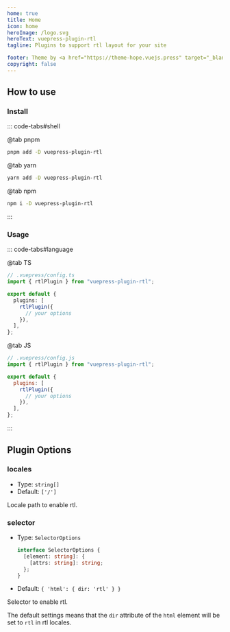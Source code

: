 ```yaml
---
home: true
title: Home
icon: home
heroImage: /logo.svg
heroText: vuepress-plugin-rtl
tagline: Plugins to support rtl layout for your site

footer: Theme by <a href="https://theme-hope.vuejs.press" target="_blank">VuePress Theme Hope</a> | MIT Licensed, Copyright © 2019-present Mr.Hope
copyright: false
---
```


## How to use

### Install

::: code-tabs#shell

@tab pnpm

```bash
pnpm add -D vuepress-plugin-rtl
```

@tab yarn

```bash
yarn add -D vuepress-plugin-rtl
```

@tab npm

```bash
npm i -D vuepress-plugin-rtl
```

:::

### Usage

::: code-tabs#language

@tab TS

```ts
// .vuepress/config.ts
import { rtlPlugin } from "vuepress-plugin-rtl";

export default {
  plugins: [
    rtlPlugin({
      // your options
    }),
  ],
};
```

@tab JS

```js
// .vuepress/config.js
import { rtlPlugin } from "vuepress-plugin-rtl";

export default {
  plugins: [
    rtlPlugin({
      // your options
    }),
  ],
};
```

:::

## Plugin Options

### locales

- Type: `string[]`
- Default: `['/']`

Locale path to enable rtl.

### selector

- Type: `SelectorOptions`

  ```ts
  interface SelectorOptions {
    [element: string]: {
      [attrs: string]: string;
    };
  }
  ```

- Default: `{ 'html': { dir: 'rtl' } }`

Selector to enable rtl.

The default settings means that the `dir` attribute of the `html` element will be set to `rtl` in rtl locales.

<NetlifyBadge />

<script setup lang="ts">
import NetlifyBadge from "@NetlifyBadge";
</script>
